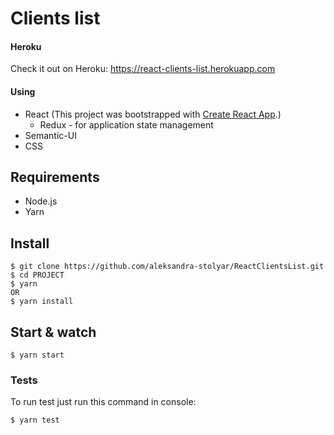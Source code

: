 # Clients list

#### Heroku
Check it out on Heroku:
https://react-clients-list.herokuapp.com

#### Using
- React (This project was bootstrapped with [Create React App](https://github.com/facebookincubator/create-react-app).)
  * Redux - for application state management
- Semantic-UI
- CSS

## Requirements

- Node.js
- Yarn

## Install
    $ git clone https://github.com/aleksandra-stolyar/ReactClientsList.git
    $ cd PROJECT
    $ yarn
    OR
    $ yarn install

## Start & watch

    $ yarn start

### Tests
To run test just run this command in console:

    $ yarn test
